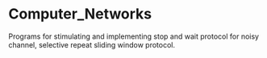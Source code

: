 # Computer_Networks
Programs for stimulating and implementing stop and wait protocol for noisy channel,  selective repeat sliding window protocol.
